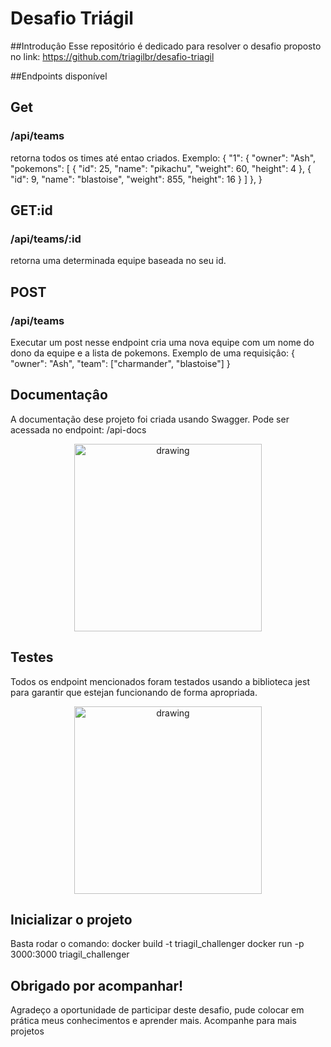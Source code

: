 ﻿# Desafio Triágil

##Introduçâo
Esse repositório é dedicado para resolver o desafio proposto no link: https://github.com/triagilbr/desafio-triagil

##Endpoints disponível

## Get
### /api/teams
retorna todos os times até entao criados. 
Exemplo:
  {
	"1": {
		"owner": "Ash",
		"pokemons": [
			{
				"id": 25,
				"name": "pikachu",
				"weight": 60,
				"height": 4
			},
			{
				"id": 9,
				"name": "blastoise",
				"weight": 855,
				"height": 16
			}
		]
	},
}

## GET:id 
### /api/teams/:id
retorna uma determinada equipe baseada no seu id.

## POST
### /api/teams
Executar um post nesse endpoint cria uma nova equipe com um nome do dono da equipe e a lista de pokemons.
Exemplo de uma requisiçâo:
  {
	"owner": "Ash",
	"team": ["charmander", "blastoise"]
}


## Documentaçâo
A documentação dese projeto foi criada usando Swagger. Pode ser acessada no endpoint: /api-docs

<p align="center">
  <img src="imgs/documentation.png" alt="drawing" height="300"/>
</p>

## Testes
Todos os endpoint mencionados foram testados usando a biblioteca jest para garantir que estejan funcionando de forma apropriada.
<p align="center">
  <img src="test.png" alt="drawing" height="300"/>
</p>

## Inicializar o projeto
Basta rodar o comando: 
docker build -t triagil_challenger
docker run -p 3000:3000 triagil_challenger

## Obrigado por acompanhar!
Agradeço a oportunidade de participar deste desafio, pude colocar em prática meus conhecimentos e aprender mais.
Acompanhe para mais projetos
